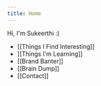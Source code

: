 ```yaml
---
title: Home
---
```

Hi, I'm Sukeerthi :)


- [[Things I Find Interesting]]
- [[Things I'm Learning]] 
- [[Brand Banter]] 
- [[Brain Dump]]
- [[Contact]] 




